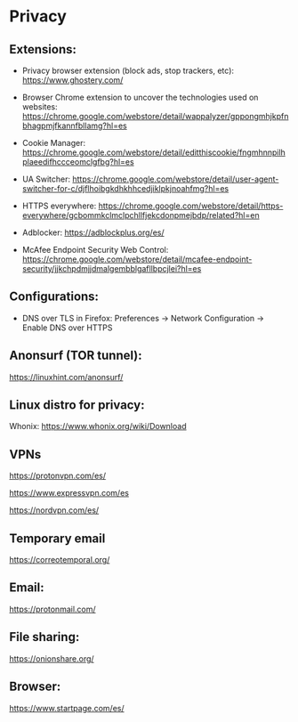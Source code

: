# Privacy

## Extensions:

* Privacy browser extension (block ads, stop trackers, etc): https://www.ghostery.com/

* Browser Chrome extension to uncover the technologies used on websites: https://chrome.google.com/webstore/detail/wappalyzer/gppongmhjkpfnbhagpmjfkannfbllamg?hl=es

* Cookie Manager: https://chrome.google.com/webstore/detail/editthiscookie/fngmhnnpilhplaeedifhccceomclgfbg?hl=es

* UA Switcher: https://chrome.google.com/webstore/detail/user-agent-switcher-for-c/djflhoibgkdhkhhcedjiklpkjnoahfmg?hl=es

* HTTPS everywhere: https://chrome.google.com/webstore/detail/https-everywhere/gcbommkclmclpchllfjekcdonpmejbdp/related?hl=en

* Adblocker: https://adblockplus.org/es/

* McAfee Endpoint Security Web Control: https://chrome.google.com/webstore/detail/mcafee-endpoint-security/jjkchpdmjjdmalgembblgafllbpcjlei?hl=es

## Configurations:

* DNS over TLS in Firefox: Preferences -> Network Configuration -> Enable DNS over HTTPS

## Anonsurf (TOR tunnel):

https://linuxhint.com/anonsurf/

## Linux distro for privacy:

Whonix: https://www.whonix.org/wiki/Download

## VPNs

https://protonvpn.com/es/

https://www.expressvpn.com/es

https://nordvpn.com/es/

## Temporary email

https://correotemporal.org/

## Email:

https://protonmail.com/

## File sharing:

https://onionshare.org/

## Browser:

https://www.startpage.com/es/
